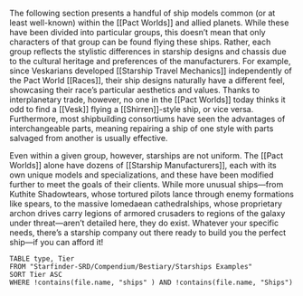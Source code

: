 
The following section presents a handful of ship models common (or at least well-known) within the [[Pact Worlds]] and allied planets. While these have been divided into particular groups, this doesn’t mean that only characters of that group can be found flying these ships. Rather, each group reflects the stylistic differences in starship designs and chassis due to the cultural heritage and preferences of the manufacturers. For example, since Veskarians developed [[Starship Travel Mechanics]] independently of the Pact World [[Races]], their ship designs naturally have a different feel, showcasing their race’s particular aesthetics and values. Thanks to interplanetary trade, however, no one in the [[Pact Worlds]] today thinks it odd to find a [[Vesk]] flying a [[Shirren]]-style ship, or vice versa. Furthermore, most shipbuilding consortiums have seen the advantages of interchangeable parts, meaning repairing a ship of one style with parts salvaged from another is usually effective.  
 
Even within a given group, however, starships are not uniform. The [[Pact Worlds]] alone have dozens of [[Starship Manufacturers]], each with its own unique models and specializations, and these have been modified further to meet the goals of their clients. While more unusual ships—from Kuthite Shadowtears, whose tortured pilots lance through enemy formations like spears, to the massive Iomedaean cathedralships, whose proprietary archon drives carry legions of armored crusaders to regions of the galaxy under threat—aren’t detailed here, they do exist. Whatever your specific needs, there’s a starship company out there ready to build you the perfect ship—if you can afford it!

```dataview
TABLE type, Tier
FROM "Starfinder-SRD/Compendium/Bestiary/Starships Examples"
SORT Tier ASC
WHERE !contains(file.name, "ships" ) AND !contains(file.name, "Ships")
```

